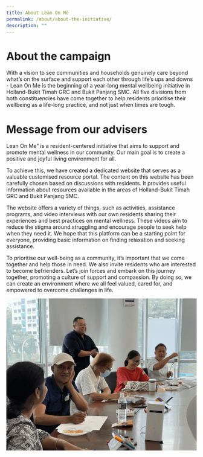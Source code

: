 ```yaml
---
title: About Lean On Me
permalink: /about/about-the-initiative/
description: ""
---
```

# About the campaign 
With a vision to see communities and households genuinely care beyond what’s on the surface and support each other through life’s ups and downs - Lean On Me is the beginning of a year-long mental wellbeing initiative in Holland-Bukit Timah GRC and Bukit Panjang SMC. All five divisions from both constituencies have come together to help residents prioritise their wellbeing as a life-long practice, and not just when times are tough.

# Message from our advisers
Lean On Me” is a resident-centered initiative that aims to support and promote mental wellness in our community. Our main goal is to create a positive and joyful living environment for all.

To achieve this, we have created a dedicated website that serves as a valuable customised resource portal. The content on this website has been carefully chosen based on discussions with residents. It provides useful information about resources available in the areas of Holland-Bukit Timah GRC and Bukit Panjang SMC.

The website offers a variety of things, such as activities, assistance programs, and video interviews with our own residents sharing their experiences and best practices on mental wellness. These videos aim to reduce the stigma around struggling and encourage people to seek help when they need it. We hope that this platform can be a starting point for everyone, providing basic information on finding relaxation and seeking assistance.

To prioritise our well-being as a community, it’s important that we come together and help those in need. We also invite residents who are interested to become befrienders. Let’s join forces and embark on this journey together, promoting a culture of support and compassion. By doing so, we can create an environment where we all feel valued, cared for, and empowered to overcome challenges in life.

![](/images/events%20page.gif)